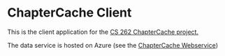 # ChapterCache Client

This is the client application for the [CS 262 ChapterCache project.](https://github.com/calvin-cs262-fall2023-teamG/Project)


The data service is hosted on Azure (see the [ChapterCache Webservice](https://github.com/calvin-cs262-fall2023-teamG/Servi))



